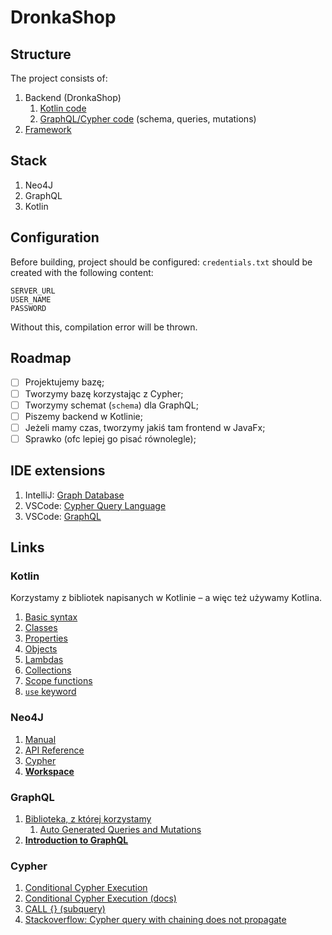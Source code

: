# DronkaShop

## Structure

The project consists of:

1. Backend (DronkaShop)
   1. [Kotlin code](src/main/kotlin/pl/edu/agh/db2/dronkashop/backend)
   2. [GraphQL/Cypher code](src/main/resources) (schema, queries, mutations) 
2. [Framework](src/main/kotlin/pl/edu/agh/db2/dronkashop/framework)

## Stack

1. Neo4J
2. GraphQL
3. Kotlin

## Configuration

Before building, project should be configured: `credentials.txt` should be created with
the following content:

```
SERVER_URL
USER_NAME
PASSWORD
```

Without this, compilation error will be thrown.

## Roadmap

- [ ] Projektujemy bazę;
- [ ] Tworzymy bazę korzystając z Cypher;
- [ ] Tworzymy schemat (`schema`) dla GraphQL;
- [ ] Piszemy backend w Kotlinie;
- [ ] Jeżeli mamy czas, tworzymy jakiś tam frontend w JavaFx;
- [ ] Sprawko (ofc lepiej go pisać równolegle);

## IDE extensions

1. IntelliJ: [Graph Database](https://plugins.jetbrains.com/plugin/20417-graph-database)
2. VSCode: [Cypher Query Language](https://marketplace.visualstudio.com/items?itemName=jakeboone02.cypher-query-language)
3. VSCode: [GraphQL](https://marketplace.visualstudio.com/items?itemName=mquandalle.graphql)

## Links

### Kotlin

Korzystamy z bibliotek napisanych w Kotlinie – a więc też używamy Kotlina.

1. [Basic syntax](https://kotlinlang.org/docs/basic-syntax.html)
2. [Classes](https://kotlinlang.org/docs/classes.html)
3. [Properties](https://kotlinlang.org/docs/properties.html)
4. [Objects](https://kotlinlang.org/docs/object-declarations.html)
5. [Lambdas](https://kotlinlang.org/docs/lambdas.html)
6. [Collections](https://kotlinlang.org/docs/collections-overview.html)
7. [Scope functions](https://kotlinlang.org/docs/scope-functions.html)
8. [`use` keyword](https://kotlinlang.org/api/latest/jvm/stdlib/kotlin.io/use.html)

### Neo4J

1. [Manual](https://neo4j.com/docs/java-manual/current/get-started/)
2. [API Reference](https://neo4j.com/docs/api/java-driver/current/)
3. [Cypher](https://neo4j.com/docs/cypher-manual/current/introduction/)
4. **[Workspace](https://workspace-preview.neo4j.io/)**

### GraphQL

1. [Biblioteka, z której korzystamy](https://github.com/neo4j-graphql/neo4j-graphql-java#how-does-it-work)
   1. [Auto Generated Queries and Mutations](https://github.com/neo4j-graphql/neo4j-graphql-java#auto-generated-queries-and-mutations)
2. **[Introduction to GraphQL](https://graphql.org/learn/)**

### Cypher

1. [Conditional Cypher Execution](https://neo4j.com/developer/kb/conditional-cypher-execution/)
2. [Conditional Cypher Execution (docs)](https://neo4j.com/docs/apoc/current/cypher-execution/conditionals/)
3. [CALL {} (subquery)](https://neo4j.com/docs/cypher-manual/current/clauses/call-subquery/)
4. [Stackoverflow: Cypher query with chaining does not propagate](https://stackoverflow.com/questions/75604080/cypher-query-with-chaining-does-not-propagate)
